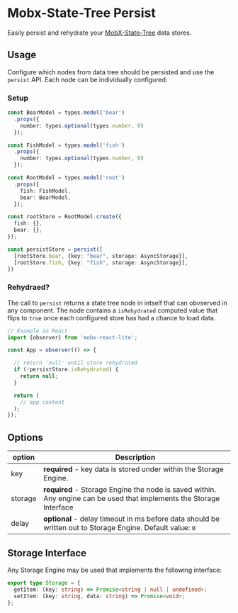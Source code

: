 # Mobx-State-Tree Persist

Easily persist and rehydrate your [MobX-State-Tree](https://github.com/mobxjs/mobx-state-tree) data stores.


## Usage

Configure which nodes from data tree should be persisted and use the `persist` API. Each node can be individually configured:

### Setup

```ts
const BearModel = types.model('bear')
  .props({
    number: types.optional(types.number, 0)
  });

const FishModel = types.model('fish')
  .props({
    number: types.optional(types.number, 0)
  });

const RootModel = types.model('root')
  .props({
    fish: FishModel,
    bear: BearModel,
  });

const rootStore = RootModel.create({
  fish: {},
  bear: {},
});

const persistStore = persist([
  [rootStore.bear, {key: "bear", storage: AsyncStorage}],
  [rootStore.fish, {key: "fish", storage: AsyncStorage}],
])
```

### Rehydraed?

The call to `persist` returns a state tree node in intself that can obvserved in any component. The node contains a `isRehydrated` computed value that flips to `true` once each configured store has had a chance to load data.


```ts
// Example in React
import {observer} from 'mobx-react-lite';

const App = observer(() => {

  // return 'null' until store rehydrated
  if (!persistStore.isRehydrated) {
    return null;
  }

  return (
    // app content
  );
});
```

## Options

| option | Description |
| ------ | ----------- |
| key | **required** - key data is stored under within the Storage Engine. |
| storage | **required** - Storage Engine the node is saved within. Any engine can be used that implements the Storage Interface |
| delay | **optional** - delay timeout in ms before data should be written out to Storage Engine. Default value: `0`

## Storage Interface

Any Storage Engine may be used that implements the following interface:

```ts
export type Storage = {
  getItem: (key: string) => Promise<string | null | undefined>;
  setItem: (key: string, data: string) => Promise<void>;
};
```



